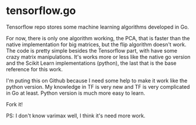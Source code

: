 # tensorflow.go
Tensorflow repo stores some machine learning algorithms developed in Go.

For now, there is only one algorithm working, the PCA, that is faster than the native
implementation for big matrices, but the flip algorithm doesn't work. The code is
pretty simple besides the Tensorflow part, with have some crazy matrix manipulations.
It's works more or less like the native go version
and the Scikit Learn implementations (python), the last that is the base reference for
this work.

I'm puting this on Github because I need some help to make it work like the python
version. My knowledge in TF is very new and TF is very complicated in Go at least.
Python version is much more easy to learn.

Fork it!

PS: I don't know varimax well, I think it's need more work.

